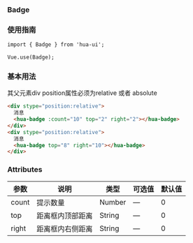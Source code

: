 ### Badge

### 使用指南
```html
import { Badge } from 'hua-ui';

Vue.use(Badge);

```
### 基本用法
其父元素div  position属性必须为relative 或者 absolute

```html
<div stype="position:relative">
  消息
  <hua-badge :count="10" top="2" right="2"></hua-badge>
</div>
<div stype="position:relative">
  消息
  <hua-badge top="8" right="10"></hua-badge>
</div>

```
### Attributes

| 参数      | 说明    | 类型      | 可选值       | 默认值   |
|---------- |-------- |---------- |-------------  |-------- |
| count  | 提示数量    | Number   | — | 0 |
| top  | 距离框内顶部距离    | String   | — | 0 |
| right  | 距离框内右侧距离    | String   | — | 0 |
